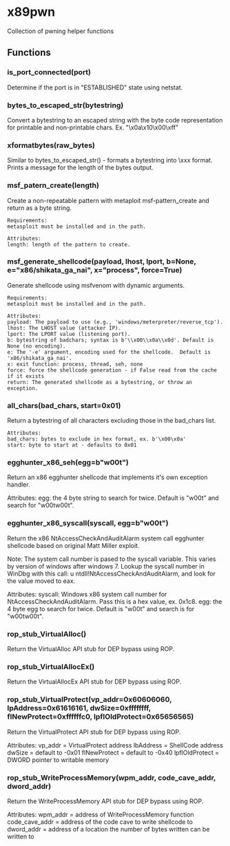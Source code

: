 # x89pwn
Collection of pwning helper functions
## Functions
### is_port_connected(port)
Determine if the port is in "ESTABLISHED" state using netstat.

### bytes_to_escaped_str(bytestring)
Convert a bytestring to an escaped string with the byte code representation for printable and non-printable chars.  Ex. "\x0a\x10\x00\xff"

### xformatbytes(raw_bytes)
Similar to bytes_to_escaped_str() - formats a bytestring into \xxx format. Prints a message for the length of the bytes output.

### msf_patern_create(length)
Create a non-repeatable pattern with metaploit msf-pattern_create and return as a byte string.
    
    Requirements:
    metasploit must be installed and in the path.
    
    Attributes:
    length: length of the pattern to create.
    
### msf_generate_shellcode(payload, lhost, lport, b=None, e="x86/shikata_ga_nai", x="process", force=True)
Generate shellcode using msfvenom with dynamic arguments.

    Requirements:
    metasploit must be installed and in the path.

    Attributes:
    payload: The payload to use (e.g., 'windows/meterpreter/reverse_tcp').
    lhost: The LHOST value (attacker IP).
    lport: The LPORT value (listening port).
    b: bytestring of badchars; syntax is b'\\x00\\x0a\\x0d'. Default is None (no encoding).
    e: The '-e' argument, encoding used for the shellcode.  Default is 'x86/shikata_ga_nai'. 
    x: exit function: process, thread, seh, none
    force: force the shellcode generation - if False read from the cache if it exists
    return: The generated shellcode as a bytestring, or throw an exception.
    
### all_chars(bad_chars, start=0x01)
Return a bytestring of all characters excluding those in the bad_chars list.
    
    Attributes:
    bad_chars: bytes to exclude in hex format, ex. b'\x00\x0a'
    start: byte to start at - defaults to 0x01
### egghunter_x86_seh(egg=b"w00t")
Return an x86 egghunter shellcode that implements it's own exception handler.
  
  Attributes:
  egg: the 4 byte string to search for twice.  Default is "w00t" and search for "w00tw00t".
  
### egghunter_x86_syscall(syscall, egg=b"w00t")
Return the x86 NtAccessCheckAndAuditAlarm system call egghunter shellcode based on original Matt Miller exploit.  
  
  Note: The system call number is pased to the syscall variable. This varies by version of windows after windows 7. Lookup 
        the syscall number in WinDbg with this call:  u ntdll!NtAccessCheckAndAuditAlarm, and look for the value moved to eax.

  Attributes:
  syscall: Windows x86 system call number for NtAccessCheckAndAuditAlarm.  Pass this is a hex value, ex. 0x1c8.
  egg: the 4 byte egg to search for twice.  Default is "w00t" and search is for "w00tw00t".

### rop_stub_VirtualAlloc()
Return the VirtualAlloc API stub for DEP bypass using ROP.

### rop_stub_VirtualAllocEx()
Return the VirtualAllocEx API stub for DEP bypass using ROP.

### rop_stub_VirtualProtect(vp_addr=0x60606060, lpAddress=0x61616161, dwSize=0xffffffff, flNewProtect=0xffffffc0, lpflOldProtect=0x65656565)
Return the VirtualProtect API stub for DEP bypass using ROP.  

  Attributes:
  vp_addr = VirtualProtect address
  lbAddress = ShellCode address
  dwSize = default to -0x01
  flNewProtect = default to -0x40
  lpflOldProtect = DWORD pointer to writable memory

### rop_stub_WriteProcessMemory(wpm_addr, code_cave_addr, dword_addr)
Return the WriteProcessMemory API stub for DEP bypass using ROP.

  Attributes:
  wpm_addr = address of WriteProcessMemory function
  code_cave_addr = address of the code cave to write shellcode to
  dword_addr = address of a location the number of bytes written can be written to
  
